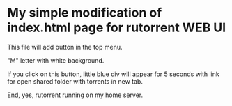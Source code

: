 # My simple modification of index.html page for rutorrent WEB UI

This file will add button in the top menu.

"M" letter with white background.

If you click on this button, little blue div will appear for 5 seconds with link for open shared folder with torrents in new tab.
 
 End, yes, rutorrent running on my home server.